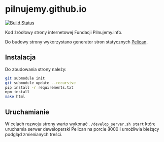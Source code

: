# pilnujemy.github.io

[![Build Status](https://travis-ci.org/pilnujemy/pilnujemy.github.io.svg?branch=production)](https://travis-ci.org/pilnujemy/pilnujemy.github.io)

Kod źródłowy strony internetowej Fundacji Pilnujemy.info. 

Do budowy strony wykorzystano generator stron statycznych [Pelican](http://getpelican.com/).

## Instalacja ##

Do zbudowania strony należy:

```sh
git submodule init
git submodule update --recursive
pip install -r requirements.txt
npm install
make html
```
## Uruchamianie ##

W celach rozwoju strony warto wykonać ```./develop_server.sh start``` które uruchamia serwer deweloperski Pelican na porcie 8000 i umożliwia bieżący podgląd zmienianych treści.
